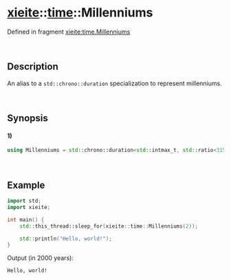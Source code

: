 # [xieite](../../xieite.md)\:\:[time](../../time.md)\:\:Millenniums
Defined in fragment [xieite:time.Millenniums](../../../src/time/millenniums.cpp)

&nbsp;

## Description
An alias to a `std::chrono::duration` specialization to represent millenniums.

&nbsp;

## Synopsis
#### 1)
```cpp
using Millenniums = std::chrono::duration<std::intmax_t, std::ratio<31556952000>>;
```

&nbsp;

## Example
```cpp
import std;
import xieite;

int main() {
    std::this_thread::sleep_for(xieite::time::Millenniums(2));

    std::println("Hello, world!");
}
```
Output (in 2000 years):
```
Hello, world!
```
